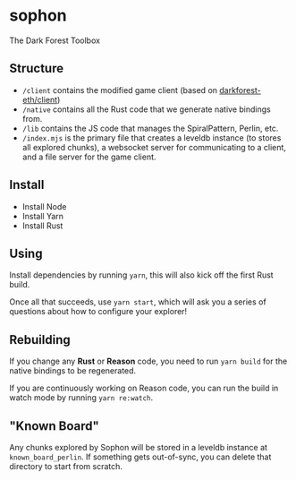 # sophon

The Dark Forest Toolbox

## Structure

* `/client` contains the modified game client (based on [darkforest-eth/client](https://github.com/darkforest-eth/client))
* `/native` contains all the Rust code that we generate native bindings from.
* `/lib` contains the JS code that manages the SpiralPattern, Perlin, etc.
* `/index.mjs` is the primary file that creates a leveldb instance (to stores all explored chunks), a websocket server for communicating to a client, and a file server for the game client.

## Install

* Install Node
* Install Yarn
* Install Rust

## Using

Install dependencies by running `yarn`, this will also kick off the first Rust build.

Once all that succeeds, use `yarn start`, which will ask you a series of questions about how to configure your explorer!

## Rebuilding

If you change any **Rust** or **Reason** code, you need to run `yarn build` for the native bindings to be regenerated.

If you are continuously working on Reason code, you can run the build in watch mode by running `yarn re:watch`.

## "Known Board"

Any chunks explored by Sophon will be stored in a leveldb instance at `known_board_perlin`. If something gets out-of-sync, you can delete that directory to start from scratch.

